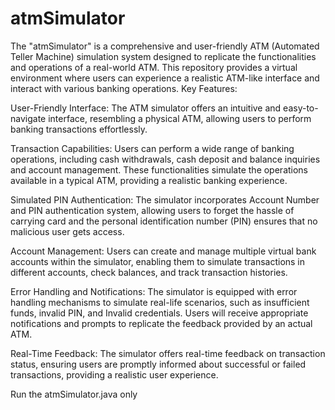 # atmSimulator
The "atmSimulator" is a comprehensive and user-friendly ATM (Automated Teller Machine) simulation system designed to replicate the functionalities and operations of a real-world ATM. This repository provides a virtual environment where users can experience a realistic ATM-like interface and interact with various banking operations.
Key Features:

User-Friendly Interface: The ATM simulator offers an intuitive and easy-to-navigate interface, resembling a physical ATM, allowing users to perform banking transactions effortlessly.

Transaction Capabilities: Users can perform a wide range of banking operations, including cash withdrawals, cash deposit and balance inquiries and account management. These functionalities simulate the operations available in a typical ATM, providing a realistic banking experience.

Simulated PIN Authentication: The simulator incorporates Account Number and PIN authentication system, allowing users to forget the hassle of carrying card and the personal identification number (PIN) ensures that no malicious user gets access.

Account Management: Users can create and manage multiple virtual bank accounts within the simulator, enabling them to simulate transactions in different accounts, check balances, and track transaction histories.

Error Handling and Notifications: The simulator is equipped with error handling mechanisms to simulate real-life scenarios, such as insufficient funds, invalid PIN, and Invalid credentials. Users will receive appropriate notifications and prompts to replicate the feedback provided by an actual ATM.

Real-Time Feedback: The simulator offers real-time feedback on transaction status, ensuring users are promptly informed about successful or failed transactions, providing a realistic user experience.

Run the atmSimulator.java only
